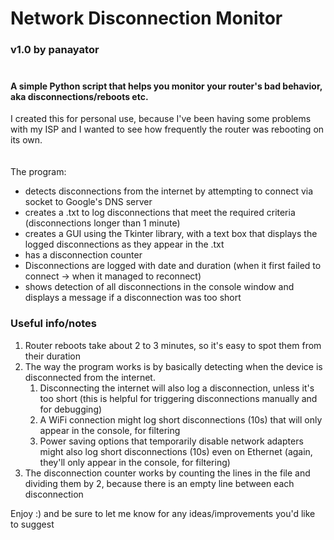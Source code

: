 # Network Disconnection Monitor
### v1.0 by panayator<br><br>


#### A simple Python script that helps you monitor your router's bad behavior, aka disconnections/reboots etc.
I created this for personal use, because I've been having some problems with my ISP and I wanted to see how frequently the router was rebooting on its own.<br><br><br>
The program:
- detects disconnections from the internet by attempting to connect via socket to Google's DNS server
- creates a .txt to log disconnections that meet the required criteria (disconnections longer than 1 minute)
- creates a GUI using the Tkinter library, with a text box that displays the logged disconnections as they appear in the .txt
- has a disconnection counter
- Disconnections are logged with date and duration (when it first failed to connect -> when it managed to reconnect)
- shows detection of all disconnections in the console window and displays a message if a disconnection was too short

### Useful info/notes
1. Router reboots take about 2 to 3 minutes, so it's easy to spot them from their duration
2. The way the program works is by basically detecting when the device is disconnected from the internet.
    1. Disconnecting the internet will also log a disconnection, unless it's too short (this is helpful for triggering disconnections manually and for debugging)
    2. A WiFi connection might log short disconnections (10s) that will only appear in the console, for filtering
    3. Power saving options that temporarily disable network adapters might also log short disconnections (10s) even on Ethernet (again, they'll only appear in the console, for filtering)
3. The disconnection counter works by counting the lines in the file and dividing them by 2, because there is an empty line between each disconnection

Enjoy :) and be sure to let me know for any ideas/improvements you'd like to suggest
